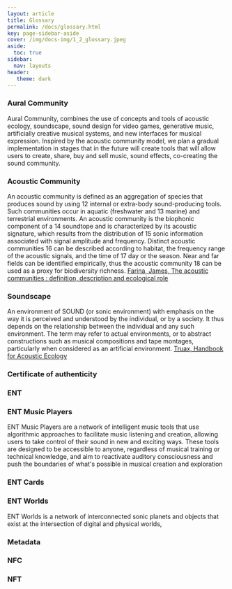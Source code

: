 ```yaml
---
layout: article
title: Glossary
permalink: /docs/glossary.html
key: page-sidebar-aside
cover: /img/docs-img/1_2_glossary.jpeg
aside:
  toc: true
sidebar:
  nav: layouts
header:
   theme: dark
---
```



### Aural Community 
Aural Community, combines the use of concepts and tools of acoustic ecology, soundscape, sound design for video games, generative music, artificially creative musical systems, and new interfaces for musical expression. Inspired by the acoustic community model, we plan a gradual implementation in stages that in the future will create tools that will allow users to create, share, buy and sell music, sound effects, co-creating the sound community.


### Acoustic Community 
An acoustic community is defined as an aggregation of species that produces sound by using 12 internal or extra-body sound-producing tools. Such communities occur in aquatic (freshwater and 13 marine) and terrestrial environments. An acoustic community is the biophonic component of a 14 soundtope and is characterized by its acoustic signature, which results from the distribution of 15 sonic information associated with signal amplitude and frequency. Distinct acoustic communities 16 can be described according to habitat, the frequency range of the acoustic signals, and the time of 17 day or the season. Near and far fields can be identified empirically, thus the acoustic community 18 can be used as a proxy for biodiversity richness. <a href="[https://usir.salford.ac.uk/id/eprint/39080/13/BIO-D-15-00183R2%20cropped%20(3).pdf]" target="_blank">Farina, James, The acoustic communities : definition,
description and ecological role</a>

### Soundscape 
An environment of SOUND (or sonic environment) with emphasis on the way it is perceived and understood by the individual, or by a society. It thus depends on the relationship between the individual and any such environment. The term may refer to actual environments, or to abstract constructions such as musical compositions and tape montages, particularly when considered as an artificial environment. <a href="https://www.sfu.ca/sonic-studio-webdav/handbook/Soundscape.html" target="_blank">Truax, Handbook for Acoustic Ecology</a>


### Certificate of authenticity 


### ENT 


### ENT Music Players 

ENT Music Players are a network of intelligent music tools that use algorithmic approaches to facilitate music listening and creation, allowing users to take control of their sound in new and exciting ways. These tools are designed to be accessible to anyone, regardless of musical training or technical knowledge, and aim to reactivate auditory consciousness and push the boundaries of what's possible in musical creation and exploration

### ENT Cards



### ENT Worlds
ENT Worlds is a network of interconnected sonic planets and objects that exist at the intersection of digital and physical worlds, 

### Metadata 

### NFC

### NFT 

